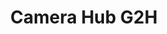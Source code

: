 ---
date_added: 2023-08-20
vendor: Aqara
title: Camera Hub G2H
category: camera
zigbeemodel: ['CH-H01']
compatible: [wifi]
mlink: https://www.aqara.com/en/product/camera-hub-g2h/
---